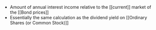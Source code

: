 - Amount of annual interest income relative to the [[current]] market of the [[Bond prices]]
- Essentially the same calculation as the dividend yield on [[Ordinary Shares (or Common Stock)]]